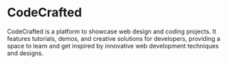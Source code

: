 # CodeCrafted
CodeCrafted is a platform to showcase web design and coding projects. It features tutorials, demos, and creative solutions for developers, providing a space to learn and get inspired by innovative web development techniques and designs.
